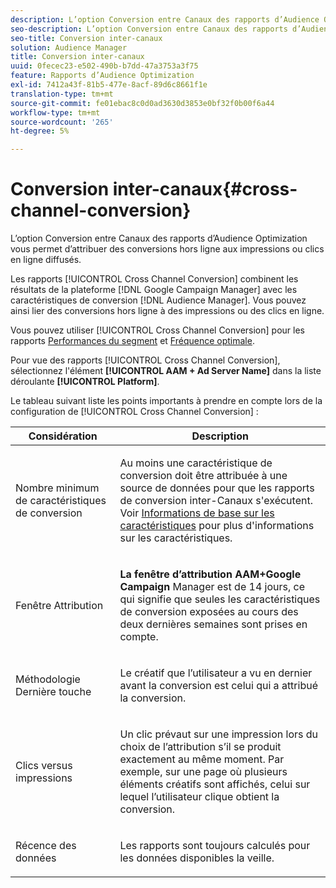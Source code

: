 ```yaml
---
description: L’option Conversion entre Canaux des rapports d’Audience Optimization vous permet d’attribuer des conversions hors ligne aux impressions ou clics en ligne diffusés.
seo-description: L’option Conversion entre Canaux des rapports d’Audience Optimization vous permet d’attribuer des conversions hors ligne aux impressions ou clics en ligne diffusés.
seo-title: Conversion inter-canaux
solution: Audience Manager
title: Conversion inter-canaux
uuid: 0fecec23-e502-490b-b7dd-47a3753a3f75
feature: Rapports d’Audience Optimization
exl-id: 7412a43f-81b5-477e-8acf-89d6c8661f1e
translation-type: tm+mt
source-git-commit: fe01ebac8c0d0ad3630d3853e0bf32f0b00f6a44
workflow-type: tm+mt
source-wordcount: '265'
ht-degree: 5%

---
```


# Conversion inter-canaux{#cross-channel-conversion}

L’option Conversion entre Canaux des rapports d’Audience Optimization vous permet d’attribuer des conversions hors ligne aux impressions ou clics en ligne diffusés.

Les rapports [!UICONTROL Cross Channel Conversion] combinent les résultats de la plateforme [!DNL Google Campaign Manager] avec les caractéristiques de conversion [!DNL Audience Manager]. Vous pouvez ainsi lier des conversions hors ligne à des impressions ou des clics en ligne.

Vous pouvez utiliser [!UICONTROL Cross Channel Conversion] pour les rapports [Performances du segment](../../../reporting/audience-optimization-reports/aor-advertisers/segment-performance.md) et [Fréquence optimale](../../../reporting/audience-optimization-reports/aor-advertisers/optimal-frequency.md).

Pour vue des rapports [!UICONTROL Cross Channel Conversion], sélectionnez l&#39;élément **[!UICONTROL AAM + Ad Server Name]** dans la liste déroulante **[!UICONTROL Platform]**.

Le tableau suivant liste les points importants à prendre en compte lors de la configuration de [!UICONTROL Cross Channel Conversion] :

<table id="table_62590B4AB7624B619EC9AA8FF89722C9"> 
 <thead> 
  <tr> 
   <th class="entry"> Considération </th> 
   <th class="entry"> Description </th> 
  </tr> 
 </thead>
 <tbody> 
  <tr> 
   <td colname="col01"> <p>Nombre minimum de caractéristiques de conversion </p> </td> 
   <td colname="col1"> <p>Au moins une caractéristique de conversion doit être attribuée à une source de données pour que les rapports de conversion <span class="wintitle"> inter-Canaux</span> s'exécutent. Voir <a href="../../../features/traits/create-onboarded-rule-based-traits.md"> Informations de base sur les caractéristiques</a> pour plus d'informations sur les caractéristiques. </p> </td> 
  </tr>
  <tr> 
   <td> <p>Fenêtre Attribution </p> </td> 
   <td> <p> <b><span class="uicontrol"> La fenêtre d’attribution AAM+Google Campaign </span></b> Manager est de 14 jours, ce qui signifie que seules les caractéristiques de conversion exposées au cours des deux dernières semaines sont prises en compte. </p> </td> 
  </tr> 
  <tr> 
   <td> <p>Méthodologie Dernière touche </p> </td> 
   <td> <p>Le créatif que l’utilisateur a vu en dernier avant la conversion est celui qui a attribué la conversion. </p> </td> 
  </tr> 
  <tr> 
   <td> <p>Clics versus impressions </p> </td> 
   <td> <p>Un clic prévaut sur une impression lors du choix de l’attribution s’il se produit exactement au même moment. Par exemple, sur une page où plusieurs éléments créatifs sont affichés, celui sur lequel l’utilisateur clique obtient la conversion. </p> </td> 
  </tr> 
  <tr> 
   <td> <p>Récence des données </p> </td> 
   <td> <p>Les rapports sont toujours calculés pour les données disponibles la veille. </p> </td> 
  </tr> 
 </tbody> 
</table>
